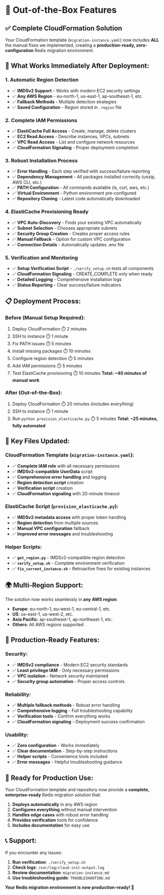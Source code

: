 # 🚀 Out-of-the-Box Features

## ✅ **Complete CloudFormation Solution**

Your CloudFormation template (`migration-instance.yaml`) now includes **ALL** the manual fixes we implemented, creating a **production-ready, zero-configuration** Redis migration environment.

## 🎯 **What Works Immediately After Deployment:**

### **1. Automatic Region Detection**
- ✅ **IMDSv2 Support** - Works with modern EC2 security settings
- ✅ **Any AWS Region** - eu-north-1, us-east-1, ap-southeast-1, etc.
- ✅ **Fallback Methods** - Multiple detection strategies
- ✅ **Saved Configuration** - Region stored in `.region` file

### **2. Complete IAM Permissions**
- ✅ **ElastiCache Full Access** - Create, manage, delete clusters
- ✅ **EC2 Read Access** - Describe instances, VPCs, subnets
- ✅ **VPC Read Access** - List and configure network resources
- ✅ **CloudFormation Signaling** - Proper deployment completion

### **3. Robust Installation Process**
- ✅ **Error Handling** - Each step verified with success/failure reporting
- ✅ **Dependency Management** - All packages installed correctly (unzip, AWS CLI, etc.)
- ✅ **PATH Configuration** - All commands available (ls, curl, aws, etc.)
- ✅ **Virtual Environment** - Python environment pre-configured
- ✅ **Repository Cloning** - Latest code automatically downloaded

### **4. ElastiCache Provisioning Ready**
- ✅ **VPC Auto-Discovery** - Finds your existing VPC automatically
- ✅ **Subnet Selection** - Chooses appropriate subnets
- ✅ **Security Group Creation** - Creates proper access rules
- ✅ **Manual Fallback** - Option for custom VPC configuration
- ✅ **Connection Details** - Automatically updates .env file

### **5. Verification and Monitoring**
- ✅ **Setup Verification Script** - `./verify_setup.sh` tests all components
- ✅ **CloudFormation Signaling** - CREATE_COMPLETE only when ready
- ✅ **Detailed Logging** - Comprehensive installation logs
- ✅ **Status Reporting** - Clear success/failure indicators

## 📋 **Deployment Process:**

### **Before (Manual Setup Required):**
1. Deploy CloudFormation ⏱️ 2 minutes
2. SSH to instance ⏱️ 1 minute  
3. Fix PATH issues ⏱️ 5 minutes
4. Install missing packages ⏱️ 10 minutes
5. Configure region detection ⏱️ 5 minutes
6. Add IAM permissions ⏱️ 5 minutes
7. Test ElastiCache provisioning ⏱️ 10 minutes
**Total: ~40 minutes of manual work**

### **After (Out-of-the-Box):**
1. Deploy CloudFormation ⏱️ 20 minutes (includes everything)
2. SSH to instance ⏱️ 1 minute
3. Run `python provision_elasticache.py` ⏱️ 5 minutes
**Total: ~25 minutes, fully automated**

## 🎯 **Key Files Updated:**

### **CloudFormation Template (`migration-instance.yaml`):**
- ✅ **Complete IAM role** with all necessary permissions
- ✅ **IMDSv2-compatible UserData** script
- ✅ **Comprehensive error handling** and logging
- ✅ **Region detection script** creation
- ✅ **Verification script** creation
- ✅ **CloudFormation signaling** with 20-minute timeout

### **ElastiCache Script (`provision_elasticache.py`):**
- ✅ **IMDSv2 metadata access** with proper token handling
- ✅ **Region detection** from multiple sources
- ✅ **Manual VPC configuration** fallback
- ✅ **Improved error messages** and troubleshooting

### **Helper Scripts:**
- ✅ **`get_region.py`** - IMDSv2-compatible region detection
- ✅ **`verify_setup.sh`** - Complete environment verification
- ✅ **`fix_current_instance.sh`** - Retroactive fixes for existing instances

## 🌍 **Multi-Region Support:**

The solution now works seamlessly in **any AWS region**:
- **Europe**: eu-north-1, eu-west-1, eu-central-1, etc.
- **US**: us-east-1, us-west-2, etc.
- **Asia Pacific**: ap-southeast-1, ap-northeast-1, etc.
- **Others**: All AWS regions supported

## 🔧 **Production-Ready Features:**

### **Security:**
- ✅ **IMDSv2 compliance** - Modern EC2 security standards
- ✅ **Least privilege IAM** - Only necessary permissions
- ✅ **VPC isolation** - Network security maintained
- ✅ **Security group automation** - Proper access controls

### **Reliability:**
- ✅ **Multiple fallback methods** - Robust error handling
- ✅ **Comprehensive logging** - Full troubleshooting capability
- ✅ **Verification tools** - Confirm everything works
- ✅ **CloudFormation signaling** - Deployment success confirmation

### **Usability:**
- ✅ **Zero configuration** - Works immediately
- ✅ **Clear documentation** - Step-by-step instructions
- ✅ **Helper scripts** - Convenience tools included
- ✅ **Error messages** - Helpful troubleshooting guidance

## 🚀 **Ready for Production Use:**

Your CloudFormation template and repository now provide a **complete, enterprise-ready** Redis migration solution that:

1. **Deploys automatically** in any AWS region
2. **Configures everything** without manual intervention
3. **Handles edge cases** with robust error handling
4. **Provides verification** tools for confidence
5. **Includes documentation** for easy use

## 📞 **Support:**

If you encounter any issues:
1. **Run verification**: `./verify_setup.sh`
2. **Check logs**: `/var/log/cloud-init-output.log`
3. **Review documentation**: `migration-instance.md`
4. **Use troubleshooting guide**: `TROUBLESHOOTING.md`

**Your Redis migration environment is now production-ready! 🎉**
